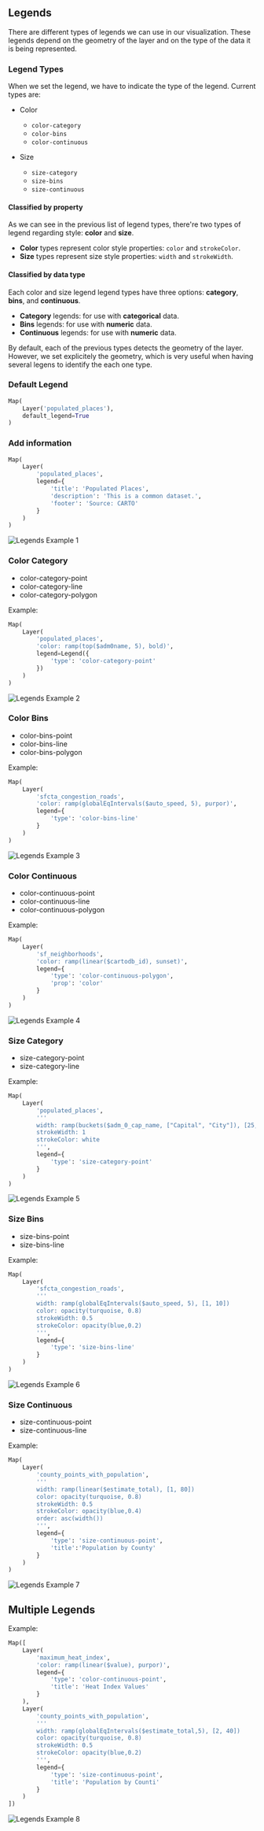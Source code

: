 ## Legends

There are different types of legends we can use in our visualization. These legends depend on the geometry of the layer and on the type of the data it is being represented.

### Legend Types

When we set the legend, we have to indicate the type of the legend. Current types are:

* Color
  * `color-category`
  * `color-bins`
  * `color-continuous`

* Size
  * `size-category`
  * `size-bins`
  * `size-continuous`

#### Classified by property

As we can see in the previous list of legend types, there're two types of legend regarding style: **color** and **size**. 

* **Color** types represent color style properties: `color` and `strokeColor`.
* **Size** types represent size style properties: `width` and `strokeWidth`.

#### Classified by data type

Each color and size legend legend types have three options: **category**, **bins**, and **continuous**.

* **Category** legends: for use with **categorical** data.
* **Bins** legends: for use with **numeric** data.
* **Continuous** legends: for use with **numeric** data.

By default, each of the previous types detects the geometry of the layer. However, we set explicitely the geometry, which is very useful when having several legens to identify the each one type.

### Default Legend

```py
Map(
    Layer('populated_places'),
    default_legend=True
)
```

### Add information

```py
Map(
    Layer(
        'populated_places',
        legend={
            'title': 'Populated Places',
            'description': 'This is a common dataset.',
            'footer': 'Source: CARTO'
        }
    )
)
```

![Legends Example 1](../../img/guides/legends/legends-1.png)

### Color Category

* color-category-point
* color-category-line
* color-category-polygon

Example:
```py
Map(
    Layer(
        'populated_places',
        'color: ramp(top($adm0name, 5), bold)',
        legend=Legend({
            'type': 'color-category-point'
        })
    )
)
```

![Legends Example 2](../../img/guides/legends/legends-2.png)

### Color Bins

* color-bins-point
* color-bins-line
* color-bins-polygon

Example:
```py
Map(
    Layer(
        'sfcta_congestion_roads',
        'color: ramp(globalEqIntervals($auto_speed, 5), purpor)',
        legend={
            'type': 'color-bins-line'
        }
    )
)
```

![Legends Example 3](../../img/guides/legends/legends-3.png)

### Color Continuous

* color-continuous-point
* color-continuous-line
* color-continuous-polygon

Example:

```py
Map(
    Layer(
        'sf_neighborhoods',
        'color: ramp(linear($cartodb_id), sunset)',
        legend={
            'type': 'color-continuous-polygon',
            'prop': 'color'
        }
    )
)
```

![Legends Example 4](../../img/guides/legends/legends-4.png)

### Size Category

* size-category-point
* size-category-line

Example:
```py
Map(
    Layer(
        'populated_places',
        '''
        width: ramp(buckets($adm_0_cap_name, ["Capital", "City"]), [25, 5])
        strokeWidth: 1
        strokeColor: white
        ''',
        legend={
            'type': 'size-category-point'
        }
    )
)
```

![Legends Example 5](../../img/guides/legends/legends-5.png)

### Size Bins

* size-bins-point
* size-bins-line

Example:
```py
Map(
    Layer(
        'sfcta_congestion_roads',
        '''
        width: ramp(globalEqIntervals($auto_speed, 5), [1, 10])
        color: opacity(turquoise, 0.8)
        strokeWidth: 0.5
        strokeColor: opacity(blue,0.2)
        ''',
        legend={
            'type': 'size-bins-line'
        }
    )
)
```

![Legends Example 6](../../img/guides/legends/legends-6.png)

### Size Continuous

* size-continuous-point
* size-continuous-line

Example:
```py
Map(
    Layer(
        'county_points_with_population',
        '''
        width: ramp(linear($estimate_total), [1, 80])
        color: opacity(turquoise, 0.8)
        strokeWidth: 0.5
        strokeColor: opacity(blue,0.4)
        order: asc(width())
        ''',
        legend={
            'type': 'size-continuous-point',
            'title':'Population by County'
        }
    )
)
```

![Legends Example 7](../../img/guides/legends/legends-7.png)

## Multiple Legends

Example:
```py
Map([
    Layer(
        'maximum_heat_index',
        'color: ramp(linear($value), purpor)',
        legend={
            'type': 'color-continuous-point',
            'title': 'Heat Index Values'
        }
    ),
    Layer(
        'county_points_with_population',
        '''
        width: ramp(globalEqIntervals($estimate_total,5), [2, 40])
        color: opacity(turquoise, 0.8)
        strokeWidth: 0.5
        strokeColor: opacity(blue,0.2)
        ''',
        legend={
            'type': 'size-continuous-point',
            'title': 'Population by Counti'
        }
    )
])
```

![Legends Example 8](../../img/guides/legends/legends-8.png)